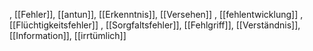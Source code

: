 , [[Fehler]], [[antun]], [[Erkenntnis]], [[Versehen]]
, [[fehlentwicklung]]
, [[Flüchtigkeitsfehler]]
, [[Sorgfaltsfehler]], [[Fehlgriff]], [[Verständnis]], [[Information]], [[irrtümlich]]